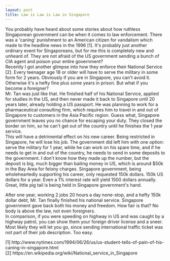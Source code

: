 ```yaml
---
layout: post
title: Law is Law is Law in Singapore
---
```

<p>You probably have heard about some stories about how ruthless Singaporean government can be when it comes to law enforcement. There was a 'caning' punishment to an American citizen for vandalism which made to the headline news in the 1996 [1]. It's probably just another ordinary event for Singaporeans, but for me this is completely new and unheard of. They are not afraid of the US government sending a bunch of CIA agent and poison your entire government? <br>Recently I got another glimpse into how they enforce their National Service [2]. Every teenager age 18 or older will have to serve the military in some form for 2 years. Obviously if you are in Singapore, you can't avoid it. Otherwise it's a hefty fine plus some years in prison. But what if you become a foreigner? <br>Mr. Tan was just like that. He finished half of his National Service, applied for studies in the US, and then never made it back to Singapore until 20 years later, already holding a US passport. He was planning to work for a pharmaceutical consulting firm, which requires him to travel in and out of Singapore to customers in the Asia Pacific region. Guess what, Singapore government leaves you no chance for escaping your duty. They closed the border on him, so he can't get out of the country until he finishes the 1 year service. <br>This will have a detrimental effect on his new career. Being restricted in Singapore, he will lose his job. The government did left him with one option: serve the military for 1 year, while he can work on his spare time, and if he needs to get in and out of the country, he needs to send in some deposits to the government. I don't know how they made up the number, but the deposit is big, much bigger than bailing money in US, which is around $50k in the Bay Area for felony charges. Singapore government, being wholeheartedly supporting his career, only requested 150k dollars. 150k US dollars for a year. Even a 1% interest rate will yield 1500 dollars annually. Great, little pig tail is being held in Singapore government's hand.</p>
<p>After one year, working 2 jobs 20 hours a day none-stop, and a hefty 150k dollar debt, Mr. Tan finally finished his national service. Singapore government gave back both his money and freedom. How fair is that? No body is above the law, not even foreigners. <br>In comparison, if you were speeding on highway in US and was caught by a highway patrol, you can show them your foreign driver license and a sneer. Most likely they will let you go, since sending international traffic ticket was not part of their job description. Too easy.</p>
<p>[1] http://www.nytimes.com/1994/06/26/us/us-student-tells-of-pain-of-his-caning-in-singapore.html<br>[2] https://en.wikipedia.org/wiki/National_service_in_Singapore</p>